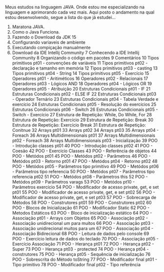 Meus estudos na linguagem JAVA.
Onde estou me especializando na linguagem e aprimorando cada vez mais.
Aqui posto o andamento na qual estou desenvolvendo, segue a lista do que já estudei...

1.	Maratona JAVA.
2.	Como o Java Funciona.
3.	Fazendo o Download da JDK 15
4.	Configurando variaveis de ambiente
5.	Executando compiçação manualmente
6.	Download da IDE Intellij Community
7	Conhecendo a IDE Intellij Community
8	Organizando o código em pacotes
9	Comentários
10	Tipos primitivos pt01 - convenções de variáveis
11	Tipos primitivos pt02 - declaração e tamanho em memória
12	Tipos primitivos pt03 - casting
13	Tipos primitivos pt04 - String
14	Tipos primitivos pt05 - Exercício
15	Operadores pt01 - Aritiméticos
16	Operadores pt02 - Relacionais
17	Operadores pt03 - Lógicos AND
18	Operadores pt04 - Lógicos OR
19	Operadores pt05 - Atribuição
20	Estruturas Condicionais pt01 - IF
21	Estruturas Condicionais pt02 - ELSE IF
22	Estruturas Condicionais pt03 - Operador Ternário
23	Estruturas Condicionais pt04 - Tabela Verdade e exercício
24	Estruturas Condicionais pt05 - Resolução do exercícios
25	Estruturas Condicionais pt06 - Switch
26	Estruturas Condicionais pt05 - Switch - Exercício
27	Estrutura de Repetição: While, Do While, For
28	Estrutura de Repetição: Exercício
29	Estrutura de Repetição: Break
30	Estrutura de Repetição: Exercício Break
31	Estrutura de Repetição: Conitnue
32	Arrays pt01
33	Arrays pt02
34	Arrays pt03
35	Arrays pt04 - Foreach
36	Arrays Multidimensionais pt01
37	Arrays Multidimensionais pt02 - Foreach
38	Arrays Multidimensionais pt03 - Inicialização
39	POO - Introdução classes pt01
40	POO - Introdução classes pt02
41	POO - Coesão
42	POO - Exercício Classes
43	POO - Referência de objetos
44	POO - Metódos pt01
45	POO - Metódos pt02 - Parâmetros
46	POO - Metódos pt03 - Retorno pt01
47	POO - Metódos pt04 - Retorno pt02
48	POO - Metódos pt05 - Parâmetros tipo primitivo
49	POO - Metódos pt06 - Parâmetros tipo referencia
50	POO - Metódos pt07 - Parâmetros tipo referencia pt02
51	POO - Metódos pt08 - Parâmetros this
52	POO - Metódos pt09 - Parâmetros varags
53	POO - Metódos pt10 - Parâmetros exercício
54	POO - Modificador de acesso private, get, e set pt01
55	POO - Modificador de acesso private, get, e set pt02
56	POO - Modificador de acesso private, get, e set pt03
57	POO - Sobrecarga de Métodos
58	POO - Construtores pt01
59	POO - Construtores pt02
60	POO - Blocos de Inicialização
61	POO - Modificador Static
62	POO - Metodos Estáticos
63	POO - Bloco de inicialização estático
64	POO - Associação pt01 - Arrays com Objetos
65	POO - Associação pt02 - Associação unidirecional um para muitos
66	POO - Associação pt03 - Associação unidirecional muitos para um 
67	POO - Associação pt04 - Associação Bidirecional
68	POO - Leitura de dados pelo console
69	POO - Exercício leitura de dados do teclado
70	POO - Associação pt05 - Exercício Associação
71	POO - Herança pt01
72	POO - Herança pt02 - Super
73	POO - Herança pt03 - protected
74	POO - Herança pt04 - construtores
75	POO - Herança pt05 - Sequência de inicialização 
76	POO - Sobrescrita do Método toString
77	POO - Modificador final pt01 - Tipo primitivo
78	POO - Modificador final pt02 - Tipo referência





